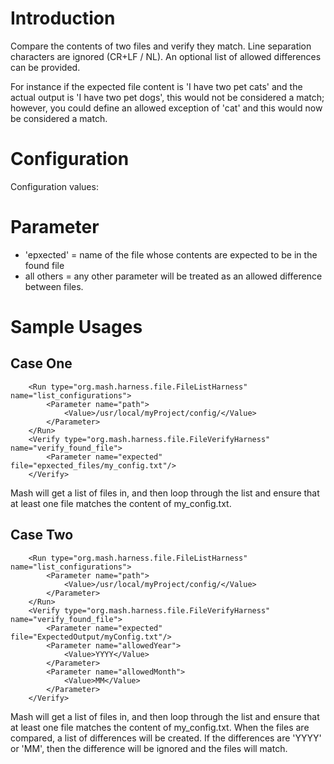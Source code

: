 # Introduction #
Compare the contents of two files and verify they match.  Line separation characters are ignored (CR+LF / NL).  An optional list of allowed differences can be provided.

For instance if the expected file content is 'I have two pet cats' and the actual output is 'I have two pet dogs', this would not be considered a match; however, you could define an allowed exception of 'cat' and this would now be considered a match.

# Configuration #
Configuration values:


# Parameter #
  * 'epxected' = name of the file whose contents are expected to be in the found file
  * all others =  any other parameter will be treated as an allowed difference between files.

# Sample Usages #
## Case One ##
```
    <Run type="org.mash.harness.file.FileListHarness" name="list_configurations">        
        <Parameter name="path">
            <Value>/usr/local/myProject/config/</Value>
        </Parameter>
    </Run>
    <Verify type="org.mash.harness.file.FileVerifyHarness" name="verify_found_file">
        <Parameter name="expected" file="epxected_files/my_config.txt"/> 
    </Verify>
```
Mash will get a list of files in, and then loop through the list and ensure that at least one file matches the content of my\_config.txt.

## Case Two ##
```
    <Run type="org.mash.harness.file.FileListHarness" name="list_configurations">        
        <Parameter name="path">
            <Value>/usr/local/myProject/config/</Value>
        </Parameter>
    </Run>
    <Verify type="org.mash.harness.file.FileVerifyHarness" name="verify_found_file">
        <Parameter name="expected" file="ExpectedOutput/myConfig.txt"/>
        <Parameter name="allowedYear">
            <Value>YYYY</Value>
        </Parameter>        
        <Parameter name="allowedMonth">
            <Value>MM</Value>
        </Parameter>
    </Verify>
```
Mash will get a list of files in, and then loop through the list and ensure that at least one file matches the content of my\_config.txt.  When the files are compared, a list of differences will be created.  If the differences are 'YYYY' or 'MM', then the difference will be ignored and the files will match.